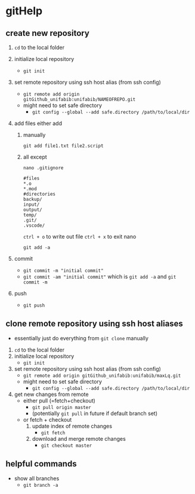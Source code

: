 # gitHelp

## create new repository
1. `cd` to the local folder
1. initialize local repository
    - `git init`
1. set remote repository using ssh host alias (from ssh config)
    - `git remote add origin gitGithub_unifabib:unifabib/NAMEOFREPO.git`
    - might need to set safe directory
      - `git config --global --add safe.directory /path/to/local/dir`
1. add files either add
    1. manually

       `git add file1.txt file2.script`
    1. all except

       `nano .gitignore`
       
          ```
          #files
          *.o
          *.mod
          #directories
          backup/
          input/
          output/
          temp/
          .git/
          .vscode/
          ```
          `ctrl + o` to write out file
          `ctrl + x` to exit nano
       
       `git add -a`
          
1. commit
    - `git commit -m "initial commit"`
    - `git commit -am "initial commit"`
       which is `git add -a` and `git commit -m`
1. push
    - `git push`

## clone remote repository using ssh host aliases
- essentially just do everything from `git clone` manually
1. `cd` to the local folder
1. initialize local repository
    - `git init`
1. set remote repository using ssh host alias (from ssh config)
    - `git remote add origin gitGithub_unifabib:unifabib/maxLq.git`
    - might need to set safe directory
      - `git config --global --add safe.directory /path/to/local/dir`
1. get new changes from remote
    - either pull (=fetch+checkout)
      - `git pull origin master`
      - (potentially `git pull` in future if default branch set)
    - or fetch + checkout
      1. update index of remote changes
          - `git fetch`
      1. download and merge remote changes
          - `git checkout master`  


## helpful commands
- show all branches
    - `git branch -a`
